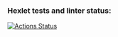 ### Hexlet tests and linter status:
[![Actions Status](https://github.com/Artemidus/java-project-71/actions/workflows/hexlet-check.yml/badge.svg)](https://github.com/Artemidus/java-project-71/actions)
